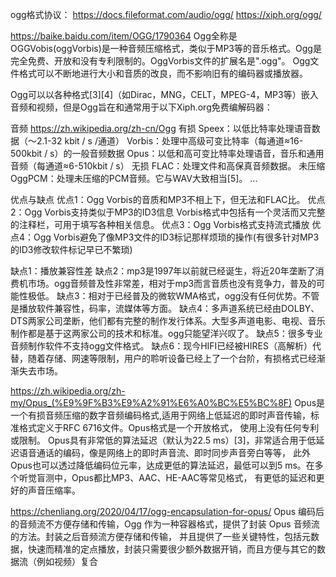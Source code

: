 
ogg格式协议：
https://docs.fileformat.com/audio/ogg/
https://xiph.org/ogg/

https://baike.baidu.com/item/OGG/1790364
Ogg全称是OGGVobis(oggVorbis)是一种音频压缩格式，类似于MP3等的音乐格式。Ogg是完全免费、开放和没有专利限制的。OggVorbis文件的扩展名是".ogg"。
Ogg文件格式可以不断地进行大小和音质的改良，而不影响旧有的编码器或播放器。

Ogg可以以各种格式[3][4]（如Dirac，MNG，CELT，MPEG-4，MP3等）嵌入音频和视频，但是Ogg旨在和通常用于以下Xiph.org免费编解码器：

音频 https://zh.wikipedia.org/zh-cn/Ogg
有损
Speex：以低比特率处理语音数据（〜2.1-32 kbit / s /通道）
Vorbis：处理中高级可变比特率（每通道≈16-500kbit / s）的一般音频数据
Opus：以低和高可变比特率处理语音，音乐和通用音频（每通道≈6-510kbit / s）
无损
FLAC：处理文件和高保真音频数据。
未压缩
OggPCM：处理未压缩的PCM音频。它与WAV大致相当[5]。
...

优点与缺点
优点1：Ogg Vorbis的音质和MP3不相上下，但无法和FLAC比。
优点2：Ogg Vorbis支持类似于MP3的ID3信息
Vorbis格式中包括有一个灵活而又完整的注释栏，可用于填写各种相关信息。
优点3：Ogg Vorbis格式支持流式播放
优点4：Ogg Vorbis避免了像MP3文件的ID3标记那样烦琐的操作(有很多针对MP3的ID3修改软件标记早已不繁琐)

缺点1：播放兼容性差
缺点2：mp3是1997年以前就已经诞生，将近20年垄断了消费机市场。ogg音频普及性非常差，相对于mp3而言音质也没有竞争力，普及的可能性极低。
缺点3：相对于已经普及的微软WMA格式，ogg没有任何优势。不管是播放软件兼容性，码率，流媒体等方面。
缺点4：多声道系统已经由DOLBY、DTS两家公司垄断，他们都有完整的制作发行体系。大型多声道电影、电视、音乐制作都是基于这两家公司的技术和标准。ogg只能望洋兴叹了。
缺点5：很多专业音频制作软件不支持ogg文件格式。
缺点6：现今HIFI已经被HIRES（高解析）代替，随着存储、网速等限制，用户的聆听设备已经上了一个台阶，有损格式已经渐渐失去市场。



https://zh.wikipedia.org/zh-my/Opus_(%E9%9F%B3%E9%A2%91%E6%A0%BC%E5%BC%8F)
Opus是一个有损音频压缩的数字音频编码格式,适用于网络上低延迟的即时声音传输，标准格式定义于RFC 6716文件。Opus格式是一个开放格式，
使用上没有任何专利或限制。
Opus具有非常低的算法延迟（默认为22.5 ms）[3]，非常适合用于低延迟语音通话的编码，像是网络上的即时声音流、即时同步声音旁白等等，
此外Opus也可以透过降低编码位元率，达成更低的算法延迟，最低可以到5 ms。在多个听觉盲测中，Opus都比MP3、AAC、HE-AAC等常见格式，
有更低的延迟和更好的声音压缩率。


https://chenliang.org/2020/04/17/ogg-encapsulation-for-opus/
Opus 编码后的音频流不方便存储和传输，Ogg 作为一种容器格式，提供了封装 Opus 音频流的方法。封装之后音频流方便存储和传输，
并且提供了一些关键特性，包括元数据，快速而精准的定点播放，封装只需要很少额外数据开销，而且方便与其它的数据流（例如视频）复合